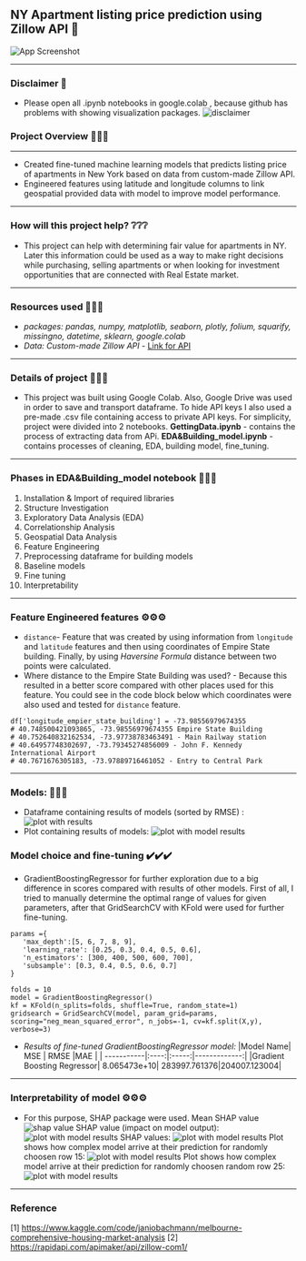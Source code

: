  
## NY Apartment listing price prediction using Zillow API 🏡
 
![App Screenshot](https://cdn.vox-cdn.com/thumbor/n__W88RH2lLfwikcCFBISLOxreE=/0x0:2000x1333/1200x800/filters:focal(837x619:1157x939)/cdn.vox-cdn.com/uploads/chorus_image/image/65368722/171109_06_27_03_5DS_9686.0.jpg)

---
### Disclaimer 🔺 
* Please open all .ipynb notebooks in google.colab , because github has problems with showing visualization packages.
![disclaimer](https://snipboard.io/uHI1v5.jpg)
 
### Project Overview  🔎🔎🔎
---
* Created fine-tuned machine learning models that predicts listing price of apartments in New York based on data from custom-made Zillow API.
* Engineered features using latitude and longitude columns to link geospatial provided data with model to improve model performance.
---
### How will this project help? ❔❔❔
* This project can help with determining fair value for apartments in NY. Later this information could be used as a way to make right decisions while purchasing, selling apartments or when looking for investment opportunities that are connected with Real Estate market.
---
### Resources used 🔨🔨🔨
* *packages: pandas, numpy, matplotlib, seaborn, plotly, folium, squarify, missingno, datetime, sklearn, google.colab*
* *Data: Custom-made Zillow API* - [Link for API](https://rapidapi.com/apimaker/api/zillow-com1/)
---
### Details of project 🚨🚨🚨
* This project was built using Google Colab. Also, Google Drive was used in order to save and transport dataframe. To hide API keys I also used a pre-made .csv file containing access to private API keys. For simplicity, project were divided into 2 notebooks. **GettingData.ipynb** - contains the process of extracting data from APi. **EDA&Building_model.ipynb** - contains processes of cleaning, EDA, building model, fine_tuning.
---
### Phases in EDA&Building_model notebook 🚧🚧🚧
1. Installation & Import of required libraries
2. Structure Investigation
3. Exploratory Data Analysis (EDA)
4. Correlationship Analysis
5. Geospatial Data Analysis
6. Feature Engineering
7. Preprocessing dataframe for building models
8. Baseline models
9. Fine tuning
10. Interpretability
---
### Feature Engineered features ⚙️⚙️⚙️
* `distance`- Feature that was created by using information from `longitude` and `latitude` features and then using coordinates of Empire State building. Finally, by using *Haversine Formula* distance between two points were calculated.
* Where distance to the Empire State Building was used?  - Because this resulted in a better score compared with other places used for this feature. You could see in the code block below which coordinates were also used and tested for `distance` feature.
``` df['latitude_empier_state_building'] =40.748500421093865
df['longitude_empier_state_building'] = -73.98556979674355
# 40.748500421093865, -73.98556979674355 Empire State Building
# 40.752640832162534, -73.97738783463491 - Main Railway station
# 40.64957748302697, -73.79345274856009 - John F. Kennedy International Airport
# 40.7671676305183, -73.97889716461052 - Entry to Central Park
```
---
### Models: 📠📠📠
* Dataframe containing results of models (sorted by RMSE) :
![plot with results](https://snipboard.io/ru8mR2.jpg)
* Plot containing results of models:
![plot with model results](https://snipboard.io/ec4rdV.jpg)
 
### Model choice and fine-tuning ✔️✔️✔️
* GradientBoostingRegressor for further exploration due to a big difference in scores compared with results of other models. First of all, I tried to manually determine the optimal range of values for given parameters, after that GridSearchCV with KFold were used for further fine-tuning.
```
params ={
   'max_depth':[5, 6, 7, 8, 9],
   'learning_rate': [0.25, 0.3, 0.4, 0.5, 0.6],
   'n_estimators': [300, 400, 500, 600, 700],
   'subsample': [0.3, 0.4, 0.5, 0.6, 0.7]
}
 
folds = 10
model = GradientBoostingRegressor()
kf = KFold(n_splits=folds, shuffle=True, random_state=1)
gridsearch = GridSearchCV(model, param_grid=params, scoring="neg_mean_squared_error", n_jobs=-1, cv=kf.split(X,y), verbose=3)
```
* *Results of fine-tuned GradientBoostingRegressor model:*
|Model Name| MSE | RMSE            |MAE |
| -----------|:----:|:-----:|-------------:|
|Gradient Boosting Regressor| 8.065473e+10| 283997.761376|204007.123004|
 
---
### Interpretability of model ⚙️⚙️⚙️
* For this purpose, SHAP package were used.
Mean SHAP value
![shap value](https://snipboard.io/LAe2Z6.jpg)
SHAP value (impact on model output):
![plot with model results](https://snipboard.io/i0rpNs.jpg)
SHAP values:
![plot with model results](https://snipboard.io/3oqnTW.jpg)
Plot shows how complex model arrive at their prediction for randomly choosen row 15:
![plot with model results](https://snipboard.io/V48zof.jpg)
Plot shows how complex model arrive at their prediction for randomly choosen random row 25:
![plot with model results](https://snipboard.io/FnyBDf.jpg)
---
### Reference

[1] https://www.kaggle.com/code/janiobachmann/melbourne-comprehensive-housing-market-analysis 
[2] https://rapidapi.com/apimaker/api/zillow-com1/
